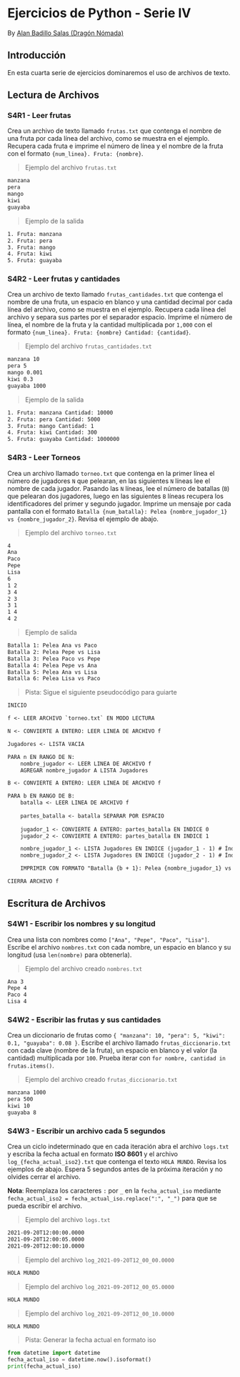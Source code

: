 # Ejercicios de Python - Serie IV

By [Alan Badillo Salas (Dragón Nómada)](dragonnomada.medium.com)

## Introducción

En esta cuarta serie de ejercicios dominaremos el uso de archivos de texto.

## Lectura de Archivos

### S4R1 - Leer frutas

Crea un archivo de texto llamado `frutas.txt` que contenga el nombre de una fruta por cada línea del archivo, como se muestra en el ejemplo. Recupera cada fruta e imprime el número de línea y el nombre de la fruta con el formato `{num_linea}. Fruta: {nombre}`.

> Ejemplo del archivo `frutas.txt`

```txt
manzana
pera
mango
kiwi
guayaba
```

> Ejemplo de la salida

```txt
1. Fruta: manzana
2. Fruta: pera
3. Fruta: mango
4. Fruta: kiwi
5. Fruta: guayaba
```

### S4R2 - Leer frutas y cantidades

Crea un archivo de texto llamado `frutas_cantidades.txt` que contenga el nombre de una fruta, un espacio en blanco y una cantidad decimal por cada línea del archivo, como se muestra en el ejemplo. Recupera cada línea del archivo y separa sus partes por el separador espacio. Imprime el nùmero de línea, el nombre de la fruta y la cantidad multiplicada por `1,000` con el formato `{num_linea}. Fruta: {nombre} Cantidad: {cantidad}`.

> Ejemplo del archivo `frutas_cantidades.txt`

```txt
manzana 10
pera 5
mango 0.001
kiwi 0.3
guayaba 1000
```

> Ejemplo de la salida

```txt
1. Fruta: manzana Cantidad: 10000
2. Fruta: pera Cantidad: 5000
3. Fruta: mango Cantidad: 1
4. Fruta: kiwi Cantidad: 300
5. Fruta: guayaba Cantidad: 1000000
```

### S4R3 - Leer Torneos

Crea un archivo llamado `torneo.txt` que contenga en la primer línea el número de jugadores `N` que pelearan, en las siguientes `N` líneas lee el nombre de cada jugador. Pasando las `N` líneas, lee el número de batallas (`B`) que pelearan dos jugadores, luego en las siguientes `B` líneas recupera los identificadores del primer y segundo jugador. Imprime un mensaje por cada pantalla con el formato `Batalla {num_batalla}: Pelea {nombre_jugador_1} vs {nombre_jugador_2}`. Revisa el ejemplo de abajo.

> Ejemplo del archivo `torneo.txt`

```txt
4
Ana
Paco
Pepe
Lisa
6
1 2
3 4
2 3
3 1
1 4
4 2
```

> Ejemplo de salida

```txt
Batalla 1: Pelea Ana vs Paco
Batalla 2: Pelea Pepe vs Lisa
Batalla 3: Pelea Paco vs Pepe
Batalla 4: Pelea Pepe vs Ana
Batalla 5: Pelea Ana vs Lisa
Batalla 6: Pelea Lisa vs Paco
```

> Pista: Sigue el siguiente pseudocódigo para guiarte

```txt
INICIO

f <- LEER ARCHIVO `torneo.txt` EN MODO LECTURA

N <- CONVIERTE A ENTERO: LEER LINEA DE ARCHIVO f

Jugadores <- LISTA VACIA

PARA n EN RANGO DE N:
    nombre_jugador <- LEER LINEA DE ARCHIVO f
    AGREGAR nombre_jugador A LISTA Jugadores

B <- CONVIERTE A ENTERO: LEER LINEA DE ARCHIVO f

PARA b EN RANGO DE B:
    batalla <- LEER LINEA DE ARCHIVO f
    
    partes_batalla <- batalla SEPARAR POR ESPACIO
    
    jugador_1 <- CONVIERTE A ENTERO: partes_batalla EN INDICE 0
    jugador_2 <- CONVIERTE A ENTERO: partes_batalla EN INDICE 1

    nombre_jugador_1 <- LISTA Jugadores EN INDICE (jugador_1 - 1) # Índices empiezan en 0
    nombre_jugador_2 <- LISTA Jugadores EN INDICE (jugador_2 - 1) # Índices empeizan en 0

    IMPRIMIR CON FORMATO "Batalla {b + 1}: Pelea {nombre_jugador_1} vs {nombre_jugador_2}"

CIERRA ARCHIVO f
```

## Escritura de Archivos

### S4W1 - Escribir los nombres y su longitud

Crea una lista con nombres como `["Ana", "Pepe", "Paco", "Lisa"]`. Escribe el archivo `nombres.txt` con cada nombre, un espacio en blanco y su longitud (usa `len(nombre)` para obtenerla).

> Ejemplo del archivo creado `nombres.txt`

```txt
Ana 3
Pepe 4
Paco 4
Lisa 4
```

### S4W2 - Escribir las frutas y sus cantidades

Crea un diccionario de frutas como `{ "manzana": 10, "pera": 5, "kiwi": 0.1, "guayaba": 0.08 }`. Escribe el archivo llamado  `frutas_diccionario.txt` con cada clave (nombre de la fruta), un espacio en blanco y el valor (la cantidad) multiplicada por `100`. Prueba iterar con `for nombre, cantidad in frutas.items()`.

> Ejemplo del archivo creado `frutas_diccionario.txt`

```txt
manzana 1000
pera 500
kiwi 10
guayaba 8
```

### S4W3 - Escribir un archivo cada 5 segundos

Crea un ciclo indeterminado que en cada iteración abra el archivo `logs.txt` y escriba la fecha actual en formato **ISO 8601** y el archivo `log_{fecha_actual_iso2}.txt` que contenga el texto `HOLA MUNDO`. Revisa los ejemplos de abajo. Espera 5 segundos antes de la próxima iteración y no olvides cerrar el archivo.

**Nota**: Reemplaza los caracteres `:` por `_` en la `fecha_actual_iso` mediante `fecha_actual_iso2 = fecha_actual_iso.replace(":", "_")` para que se pueda escribir el archivo.

> Ejemplo del archivo `logs.txt`

```txt
2021-09-20T12:00:00.0000
2021-09-20T12:00:05.0000
2021-09-20T12:00:10.0000
```

> Ejemplo del archivo `log_2021-09-20T12_00_00.0000`

```txt
HOLA MUNDO
```

> Ejemplo del archivo `log_2021-09-20T12_00_05.0000`

```txt
HOLA MUNDO
```

> Ejemplo del archivo `log_2021-09-20T12_00_10.0000`

```txt
HOLA MUNDO
```


> Pista: Generar la fecha actual en formato iso

```py
from datetime import datetime
fecha_actual_iso = datetime.now().isoformat()
print(fecha_actual_iso)
```